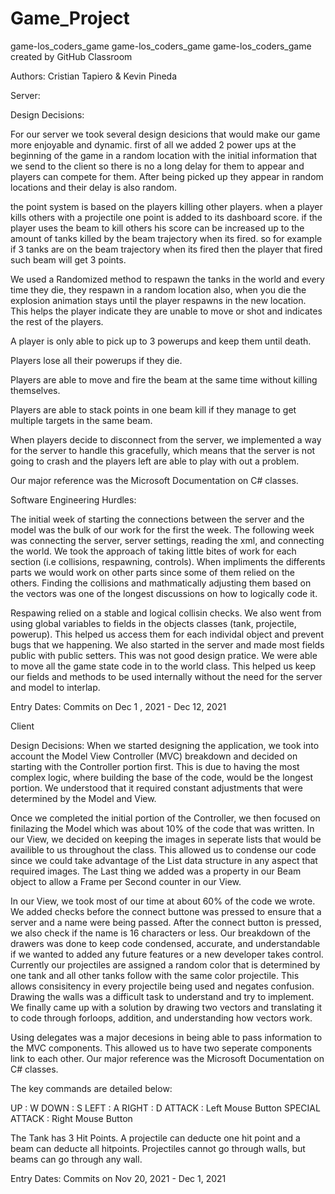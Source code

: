 # Game_Project

game-los_coders_game
game-los_coders_game
game-los_coders_game created by GitHub Classroom

Authors: Cristian Tapiero & Kevin Pineda

Server:

Design Decisions:

For our server we took several design desicions that would make our game more enjoyable and dynamic. first of all we added 2 power ups at the beginning of the game in a random location with the initial information that we send to the client so there is no a long delay for them to appear and players can compete for them. After being picked up they appear in random locations and their delay is also random.

the point system is based on the players killing other players. when a player kills others with a projectile one point is added to its dashboard score. if the player uses the beam to kill others his score can be increased up to the amount of tanks killed by the beam trajectory when its fired. so for example if 3 tanks are on the beam trajectory when its fired then the player that fired such beam will get 3 points.

We used a Randomized method to respawn the tanks in the world and every time they die, they respawn in a random location also, when you die the explosion animation stays until the player respawns in the new location. This helps the player indicate they are unable to move or shot and indicates the rest of the players.

A player is only able to pick up to 3 powerups and keep them until death.

Players lose all their powerups if they die.

Players are able to move and fire the beam at the same time without killing themselves.

Players are able to stack points in one beam kill if they manage to get multiple targets in the same beam.

When players decide to disconnect from the server, we implemented a way for the server to handle this gracefully, which means that the server is not going to crash and the players left are able to play with out a problem.

Our major reference was the Microsoft Documentation on C# classes.

Software Engineering Hurdles:

The initial week of starting the connections between the server and the model was the bulk of our work for the first the week. The following week was connecting the server, server settings, reading the xml, and connecting the world. We took the approach of taking little bites of work for each section (i.e collisions, respawning, controls). When impliments the differents parts we would work on other parts since some of them relied on the others. Finding the collisions and mathmatically adjusting them based on the vectors was one of the longest discussions on how to logically code it.

Respawing relied on a stable and logical collisin checks. We also went from using global variables to fields in the objects classes (tank, projectile, powerup). This helped us access them for each individal object and prevent bugs that we happening. We also started in the server and made most fields public with public setters. This was not good design pratice. We were able to move all the game state code in to the world class. This helped us keep our fields and methods to be used internally without the need for the server and model to interlap.

Entry Dates: Commits on Dec 1 , 2021 - Dec 12, 2021

Client

Design Decisions: When we started designing the application, we took into account the Model View Controller (MVC) breakdown and decided on starting with the Controller portion first. This is due to having the most complex logic, where building the base of the code, would be the longest portion. We understood that it required constant adjustments that were determined by the Model and View.

Once we completed the initial portion of the Controller, we then focused on finilazing the Model which was about 10% of the code that was written. In our View, we decided on keeping the images in seperate lists that would be availible to us throughout the class. This allowed us to condense our code since we could take advantage of the List data structure in any aspect that required images. The Last thing we added was a property in our Beam object to allow a Frame per Second counter in our View.

In our View, we took most of our time at about 60% of the code we wrote. We added checks before the connect buttone was pressed to ensure that a server and a name were being passed. After the connect button is pressed, we also check if the name is 16 characters or less. Our breakdown of the drawers was done to keep code condensed, accurate, and understandable if we wanted to added any future features or a new developer takes control. Currently our projectiles are assigned a random color that is determined by one tank and all other tanks follow with the same color projectile. This allows consisitency in every projectile being used and negates confusion. Drawing the walls was a difficult task to understand and try to implement. We finally came up with a solution by drawing two vectors and translating it to code through forloops, addition, and understanding how vectors work.

Using delegates was a major decesions in being able to pass information to the MVC components. This allowed us to have two seperate components link to each other. Our major reference was the Microsoft Documentation on C# classes.

The key commands are detailed below:

UP : W DOWN : S LEFT : A RIGHT : D ATTACK : Left Mouse Button SPECIAL ATTACK : Right Mouse Button

The Tank has 3 Hit Points. A projectile can deducte one hit point and a beam can deducte all hitpoints. Projectiles cannot go through walls, but beams can go through any wall.

Entry Dates: Commits on Nov 20, 2021 - Dec 1, 2021
